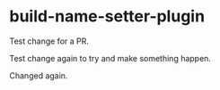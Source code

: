# build-name-setter-plugin

Test change for a PR.

Test change again to try and make something happen.

Changed again.
